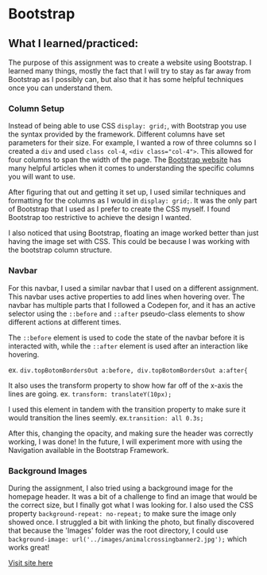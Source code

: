 # Bootstrap
## What I learned/practiced: 
The purpose of this assignment was to create a website using Bootstrap. I learned many things, mostly the fact that I will try to stay as far away from Bootstrap as I possibly can, but also that it has some helpful techniques once you can understand them.

### Column Setup
Instead of being able to use CSS ```display: grid;```, with Bootstrap you use the syntax provided by the framework. Different columns have set parameters for their size. For example, I wanted a row of three columns so I created a ```div``` and used ```class col-4```, ```<div class="col-4">```. This allowed for four columns to span the width of the page. The [Bootstrap website](https://getbootstrap.com/docs/4.0/layout/grid/) has many helpful articles when it comes to understanding the specific columns you will want to use.

After figuring that out and getting it set up, I used similar techniques and formatting for the columns as I would in ```display: grid;```. It was the only part of Bootstrap that I used as I prefer to create the CSS myself. I found Bootstrap too restrictive to achieve the design I wanted.

I also noticed that using Bootstrap, floating an image worked better than just having the image set with CSS. This could be because I was working with the bootstrap column structure. 

### Navbar
For this navbar, I used a similar navbar that I used on a different assignment. This navbar uses active properties to add lines when hovering over. The navbar has multiple parts that I followed a Codepen for, and it has an active selector using the ```::before``` and ```::after``` pseudo-class elements to show different actions at different times. 

The ```::before``` element is used to code the state of the navbar before it is interacted with, while the ```::after``` element is used after an interaction like hovering. 

ex. ```div.topBotomBordersOut a:before, div.topBotomBordersOut a:after{```

It also uses the transform property to show how far off of the x-axis the lines are going. 
ex. ```transform: translateY(10px);``` 

I used this element in tandem with the transition property to make sure it would transition the lines seemly.
ex.```transition: all 0.3s;```

After this, changing the opacity, and making sure the header was correctly working, I was done!  In the future, I will experiment more with using the Navigation available in the Bootstrap Framework.

### Background Images
During the assignment, I also tried using a background image for the homepage header. It was a bit of a challenge to find an image that would be the correct size, but I finally got what I was looking for. I also used the CSS property ```background-repeat: no-repeat;``` to make sure the image only showed once. I struggled a bit with linking the photo, but finally discovered that because the  'Images' folder was the root directory, I could use ```background-image: url('../images/animalcrossingbanner2.jpg');``` which works great!

[Visit site here](https://giaviolini.github.io/Learning-Bootstrap/)
